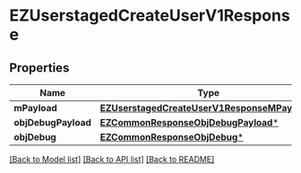 # EZUserstagedCreateUserV1Response

## Properties
Name | Type | Description | Notes
------------ | ------------- | ------------- | -------------
**mPayload** | [**EZUserstagedCreateUserV1ResponseMPayload***](EZUserstagedCreateUserV1ResponseMPayload.md) |  | 
**objDebugPayload** | [**EZCommonResponseObjDebugPayload***](EZCommonResponseObjDebugPayload.md) |  | [optional] 
**objDebug** | [**EZCommonResponseObjDebug***](EZCommonResponseObjDebug.md) |  | [optional] 

[[Back to Model list]](../README.md#documentation-for-models) [[Back to API list]](../README.md#documentation-for-api-endpoints) [[Back to README]](../README.md)


